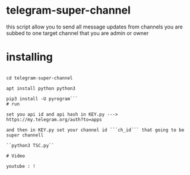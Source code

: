 # telegram-super-channel
this script allow you to send all message updates from channels you are subbed to one target channel that you are admin or owner

# installing


```git clone https://github.com/samyarkd/telegram-super-channel.git

cd telegram-super-channel

apt install python python3

pip3 install -U pyrogram```
# run

set you api id and api hash in KEY.py ---> https://my.telegram.org/auth?to=apps

and then in KEY.py set your channel id ```ch_id``` that going to be super channell

``python3 TSC.py``

# Video 

youtube : !
